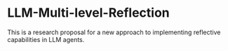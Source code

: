 # LLM-Multi-level-Reflection
This is a research proposal for a new approach to implementing reflective capabilities in LLM agents.
